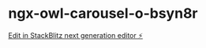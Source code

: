 # ngx-owl-carousel-o-bsyn8r

[Edit in StackBlitz next generation editor ⚡️](https://stackblitz.com/~/github.com/AnatolyOsovitny/ngx-owl-carousel-o-bsyn8r)